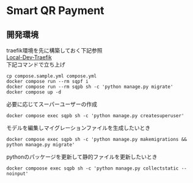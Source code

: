 # Smart QR Payment

## 開発環境

traefik環境を先に構築しておく下記参照  
[Local-Dev-Traefik](https://github.com/5ym/Local-Dev-Traefik)  
下記コマンドで立ち上げ

```shell
cp compose.sample.yml compose.yml
docker compose run --rm sqpf i
docker compose run --rm sqpb sh -c 'python manage.py migrate'
docker compose up -d
```

必要に応じてスーパーユーザーの作成

```shell
docker compose exec sqpb sh -c 'python manage.py createsuperuser'
```

モデルを編集しマイグレーションファイルを生成したいとき

```shell
docker compose exec sqpb sh -c 'python manage.py makemigrations && python manage.py migrate'
```

pythonのパッケージを更新して静的ファイルを更新したいとき

```shell
docker compoose exec sqpb sh -c 'python manage.py collectstatic --noinput'
```